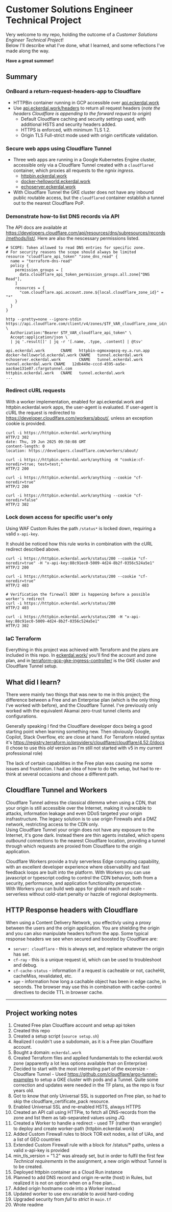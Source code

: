# Customer Solutions Engineer Technical Project

Very welcome to my repo, holding the outcome of a _Customer Solutions Engineer Technical Project_!  
Below I'll describe what I've done, what I learned, and some reflections I've made along the way.

**Have a great summer!**

## Summary
### OnBoard a return-request-headers-app to Cloudflare
- HTTPBin container running in GCP accessible over [api.eckerdal.work](https://api.eckerdal.work)
- Use [api.eckerdal.work/headers](https://api.eckerdal.work/headers) to return all request headers (_note the headers Cloudflare is appending to the forward request to origin_)
   - Default Cloudflare caching and security settings used, with additional HSTS and security headers added.
   - HTTPS is enforced, with minimum TLS 1.2.
   - Origin TLS Full-strict mode used with origin certificate validation.

### Secure web apps using Cloudflare Tunnel
- Three web apps are running in a Google Kubernetes Engine cluster, accessible only via a Cloudflare Tunnel created with a ```cloudflared``` container, which proxies all requests to the _ngnix ingress_. 
    - [httpbin.eckerdal.work](https://httpbin.eckerdal.work)
    - [docker-helloworld.eckerdal.work](https://docker-helloworld.eckerdal.work)
    - [echoserver.eckerdal.work](https://echoserver.eckerdal.work)
- With Cloudflare Tunnel the GKE cluster does not have any inbound public routable access, but the ```cloudflared``` container establish a tunnel out to the nearest Cloudflare PoP.

### Demonstrate how-to list DNS records via API 
The API docs are available at https://developers.cloudflare.com/api/resources/dns/subresources/records/methods/list/. Here are also the nescessary permissions listed. 
```
# SCOPE: Token allowed to read DNS entries for specific zone.
# For security reasons the scope should always be limited
resource "cloudflare_api_token" "zone_dns_read" {
  name = "terraform-dns-read"
  policy {
    permission_groups = [
      data.cloudflare_api_token_permission_groups.all.zone["DNS Read"],
    ]
    resources = {
      "com.cloudflare.api.account.zone.${local.cloudflare_zone_id}" = "*"
    }
  }
}

http --pretty=none --ignore-stdin https://api.cloudflare.com/client/v4/zones/$TF_VAR_cloudflare_zone_id/dns_records \
  Authorization:"Bearer $TF_VAR_cloudflare_api_token" \
  Accept:application/json \
  | jq '.result[]' | jq -r '[.name, .type, .content] | @tsv'

api.eckerdal.work       CNAME   httpbin-ogmoxoqezq-ey.a.run.app
docker-helloworld.eckerdal.work CNAME   tunnel.eckerdal.work
echoserver.eckerdal.work        CNAME   tunnel.eckerdal.work
tunnel.eckerdal.work CNAME   12db449e-cccd-4595-aa5e-aac6ae131e07.cfargotunnel.com
httpbin.eckerdal.work   CNAME   tunnel.eckerdal.work
...
```

### Redirect cURL requests
With a worker implementation, enabled for api.eckerdal.work and httpbin.eckerdal.work apps, the user-agent is evaluated. If user-agent is cURL the request is redirected to https://developer.cloudlfare.com/workers/about/, unless an exception cookie is provided.
```
curl -i https://httpbin.eckerdal.work/anything
HTTP/2 302 
date: Thu, 19 Jun 2025 09:50:08 GMT
content-length: 0
location: https://developers.cloudflare.com/workers/about/

curl -i https://httpbin.eckerdal.work/anything -H "cookie:cf-noredir=true; test=test;"
HTTP/2 200

curl -i https://httpbin.eckerdal.work/anything --cookie "cf-noredir=true"
HTTP/2 200

curl -i https://httpbin.eckerdal.work/anything --cookie "cf-noredir=false"
HTTP/2 302 
```

### Lock down access for specific user's only
Using WAF Custom Rules the path ```/status*``` is locked down, requiring a valid ```x-api-key```.

It should be noticed how this rule works in combination with the cURL redirect described above.
```
curl -i https://httpbin.eckerdal.work/status/200 --cookie "cf-noredir=true" -H "x-api-key:88c91ec0-5009-4d24-8b2f-0356c524a5e1"
HTTP/2 200

curl -i https://httpbin.eckerdal.work/status/200 --cookie "cf-noredir=true"
HTTP/2 403

# Verification the firewall DENY is happening before a possible worker's redirect
curl -i https://httpbin.eckerdal.work/status/200
HTTP/2 403

curl -i https://httpbin.eckerdal.work/status/200 -H "x-api-key:88c91ec0-5009-4d24-8b2f-0356c524a5e1"
HTTP/2 302
```
### IaC Terraform
Everything in this project was achieved with Terraform and the plans are included in this repo. In [eckerdal.work/](eckerdal.work/) you'll find the account and zone plan, and in [terraform-gcp-gke-ingress-controller/](terraform-gcp-gke-ingress-controller/) is the GKE cluster and Cloudflare Tunnel setup.

## What did I learn?
There were mainly two things that was new to me in this project; the difference between a Free and an Enterprise plan (which is the only thing I've worked with before), and the Cloudflare Tunnel. I've previously only worked with the equivalent Akamai zero-trust tunnel clients and configurations.

Generally speaking I find the Cloudflare developer docs being a good starting point when learning something new. Then obviously Google, Copilot, Stack Overflow, etc are close at hand.
For Terraform related syntax it's https://registry.terraform.io/providers/cloudflare/cloudflare/4.52.0/docs (I chose to use this _old_ version as I'm still not started with v5 in my current professional role)

The lack of certain capabilities in the Free plan was causing me some issues and frustration. I had an idea of how to do the setup, but had to re-think at several occasions and chose a different path. 

## Cloudflare Tunnel and Workers
Cloudflare Tunnel adress the classical dilemma when using a CDN, that your origin is still accessible over the Internet, making it vulnerable to attacks, information leakage and even DDoS targeted your origin insfrastructure. The legacy solution is to use origin Firewalls and a DMZ network, restricting access to the CDN only.  
Using Cloudflare Tunnel your origin does not have any exposure to the Internet, it's gone dark. Instead there are thin agents installed, which opens _outbound_ connections to the nearest Cloudflare location, providing a tunnel through which requests are proxied from Cloudflare to the origin application.

Cloudflare Workers provide a truly serverless Edge computing capability, with an excellent developer experience where observability and fast feedback loops are built into the platform. With Workers you can use javascript or typescript coding to control the CDN behavior, both from a security, performance, and application functionality perspective.  
With Workers you can build web apps for global reach and scale - serverless without cold-start penalty or hazzle of regional deployments.

## HTTP Response headers with Cloudflare
When using a Content Delivery Network, you effectivly using a proxy between the users and the origin application. You are shielding the origin and you can also manipulate headers to/from the app. Some typical response headers we see when secured and boosted by Cloudflare are:
- ```server: cloudflare``` - this is always set, and replace whatever the origin has set.
- ```cf-ray``` - this is a unique request id, which can be used to troubleshoot and debug.
- ```cf-cache-status``` - information if a request is cacheable or not, cacheHit, cacheMiss, revalidated, etc.
- ```age``` - information how long a cachable object has been in edge cache, in seconds. The browser may use this in combination with cache-control directives to decide TTL in browser cache.


---

## Project working notes
1. Created Free plan Cloudflare account and setup api token
1. Created this repo
1. Created a setup script (```source setup.sh```)
1. Realized I couldn't use a subdomain, as it is a Free plan Cloudflare account. 
1. Bought a domain: ```eckerdal.work```
1. Created Terraform files and applied fundamentals to the eckerdal.work zone (apparently a lot less options available than on Enterprise)
1. Decided to start with the most interesting part of the excersize - Cloudflare Tunnel - Used https://github.com/cloudflare/argo-tunnel-examples to setup a GKE cluster with pods and a Tunnel. Quite some correction and updates were needed in the TF plans, as the repo is four years old. 
1. Got to know that only Universal SSL is supported on Free plan, so had to skip the cloudflare_certificate_pack resource.
1. Enabled Universal SSL and re-enabled HSTS, always HTTPS
1. Created an API call using HTTPie, to fetch all DNS-records from the zone and list them as tab-separated values using JQ.
1. Created a Worker to handle a redirect - used TF (rather than wrangler) to deploy and create worker-path (httpbin.eckerdal.work)
1. Added Custom Firewall rules to block TOR exit nodes, a list of UAs, and a list of GEO countries
1. Extended Custom Firewall rule with a block for /status/* paths, unless a valid x-api-key is provided
1. min_tls_version = "1.2" was already set, but in order to fulfil the first few _Technical requirements_ in the assignment, a new origin without Tunnel is to be created.
1. Deployed httpbin container as a Cloud Run instance
1. Planned to add DNS record and origin re-write (host) in Rules, but realized it is not on option when on a Free plan... 
1. Added origin hostname code into a Worker instead
1. Updated worker to use env.variable to avoid hard-coding
1. Upgraded security from _full_ to _strict_ in ```main.tf```
1. Wrote readme


